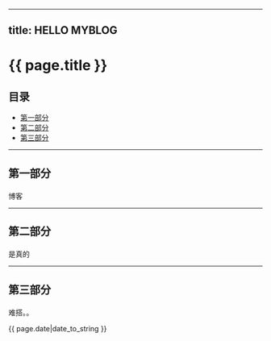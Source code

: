 

---
title: HELLO MYBLOG
---

# {{ page.title }}

## 目录
+ [第一部分](#partI)
+ [第二部分](#partII)
+ [第三部分](#partIII)

----------------------------------

## 第一部分 <p id="partI"></p>
博客

----------------------------------

## 第二部分 <p id="partII"></p>
是真的

----------------------------------

## 第三部分 <p id="partIII"></p>
难搭。。

{{ page.date|date_to_string }}


